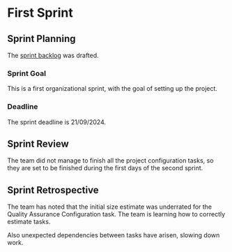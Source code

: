 # First Sprint

## Sprint Planning

The [sprint backlog](first_sprint_backlog.md) was drafted.

### Sprint Goal

This is a first organizational sprint, with the goal of setting up the project.

### Deadline

The sprint deadline is 21/09/2024.

## Sprint Review

The team did not manage to finish all the project configuration tasks, so they are set to be finished during the first days of the second sprint.

## Sprint Retrospective

The team has noted that the initial size estimate was underrated for the Quality Assurance Configuration task. The team is learning how to correctly estimate tasks.

Also unexpected dependencies between tasks have arisen, slowing down work.
